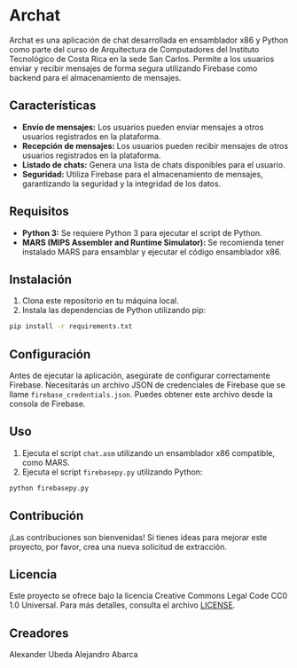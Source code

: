 # Archat

Archat es una aplicación de chat desarrollada en ensamblador x86 y Python como parte del curso de Arquitectura de Computadores del Instituto Tecnológico de Costa Rica en la sede San Carlos. Permite a los usuarios enviar y recibir mensajes de forma segura utilizando Firebase como backend para el almacenamiento de mensajes.

## Características

- **Envío de mensajes:** Los usuarios pueden enviar mensajes a otros usuarios registrados en la plataforma.
- **Recepción de mensajes:** Los usuarios pueden recibir mensajes de otros usuarios registrados en la plataforma.
- **Listado de chats:** Genera una lista de chats disponibles para el usuario.
- **Seguridad:** Utiliza Firebase para el almacenamiento de mensajes, garantizando la seguridad y la integridad de los datos.

## Requisitos

- **Python 3:** Se requiere Python 3 para ejecutar el script de Python.
- **MARS (MIPS Assembler and Runtime Simulator):** Se recomienda tener instalado MARS para ensamblar y ejecutar el código ensamblador x86.

## Instalación

1. Clona este repositorio en tu máquina local.
2. Instala las dependencias de Python utilizando pip:

```bash
pip install -r requirements.txt
```

## Configuración

Antes de ejecutar la aplicación, asegúrate de configurar correctamente Firebase. Necesitarás un archivo JSON de credenciales de Firebase que se llame `firebase_credentials.json`. Puedes obtener este archivo desde la consola de Firebase.

## Uso

1. Ejecuta el script `chat.asm` utilizando un ensamblador x86 compatible, como MARS.
2. Ejecuta el script `firebasepy.py` utilizando Python:

```bash
python firebasepy.py
```

## Contribución

¡Las contribuciones son bienvenidas! Si tienes ideas para mejorar este proyecto, por favor, crea una nueva solicitud de extracción.

## Licencia

Este proyecto se ofrece bajo la licencia Creative Commons Legal Code CC0 1.0 Universal. Para más detalles, consulta el archivo [LICENSE](LICENSE).

## Creadores

Alexander Ubeda
Alejandro Abarca

